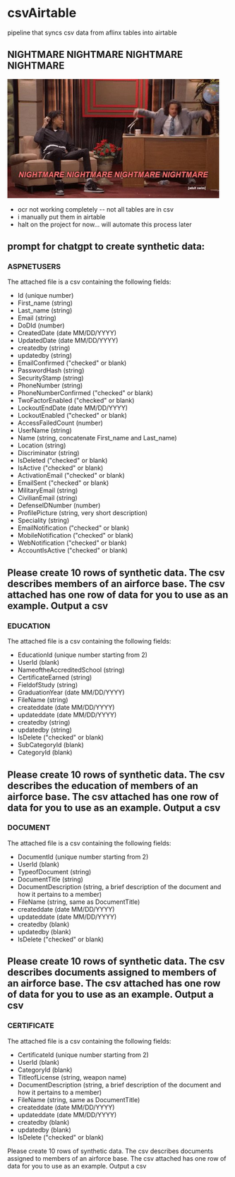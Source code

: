 # csvAirtable

pipeline that syncs csv data from aflinx tables into airtable


## NIGHTMARE NIGHTMARE NIGHTMARE NIGHTMARE

![nightmare](nightmare.jpg)

* ocr not working completely -- not all tables are in csv
* i manually put them in airtable
* halt on the project for now... will automate this process later


## prompt for chatgpt to create synthetic data:
### ASPNETUSERS
The attached file is a csv containing the following fields:
- Id (unique number)
- First_name (string)
- Last_name (string)
- Email (string)
- DoDId (number)
- CreatedDate (date MM/DD/YYYY)
- UpdatedDate (date MM/DD/YYYY)
- createdby (string)
- updatedby (string)
- EmailConfirmed ("checked" or blank)
- PasswordHash (string)
- SecurityStamp (string)
- PhoneNumber (string)
- PhoneNumberConfirmed ("checked" or blank)
- TwoFactorEnabled ("checked" or blank)
- LockoutEndDate (date MM/DD/YYYY)
- LockoutEnabled ("checked" or blank)
- AccessFailedCount (number)
- UserName (string)
- Name (string, concatenate First_name and Last_name)
- Location (string)
- Discriminator (string)
- IsDeleted ("checked" or blank)
- IsActive ("checked" or blank)
- ActivationEmail ("checked" or blank)
- EmailSent ("checked" or blank)
- MilitaryEmail (string)
- CivilianEmail (string)
- DefenseIDNumber (number)
- ProfilePicture (string, very short description)
- Speciality (string)
- EmailNotification ("checked" or blank)
- MobileNotification ("checked" or blank)
- WebNotification ("checked" or blank)
- AccountIsActive ("checked" or blank)

Please create 10 rows of synthetic data. The csv describes members of an airforce base.
The csv attached has one row of data for you to use as an example.
Output a csv
---
### EDUCATION
The attached file is a csv containing the following fields:

- EducationId (unique number starting from 2)
- UserId (blank)
- NameoftheAccreditedSchool (string)
- CertificateEarned (string)
- FieldofStudy (string)
- GraduationYear (date MM/DD/YYYY)
- FileName (string)
- createddate (date MM/DD/YYYY)
- updateddate (date MM/DD/YYYY)
- createdby (string)
- updatedby (string)
- IsDelete ("checked" or blank)
- SubCategoryId (blank)
- CategoryId (blank)

Please create 10 rows of synthetic data. The csv describes the education of members of an airforce base.
The csv attached has one row of data for you to use as an example.
Output a csv
---
### DOCUMENT
The attached file is a csv containing the following fields:

- DocumentId (unique number starting from 2)
- UserId (blank)
- TypeofDocument (string)
- DocumentTitle (string)
- DocumentDescription (string, a brief description of the document and how it pertains to a member)
- FileName (string, same as DocumentTitle)
- createddate (date MM/DD/YYYY)
- updateddate (date MM/DD/YYYY)
- createdby (blank)
- updatedby (blank)
- IsDelete ("checked" or blank)

Please create 10 rows of synthetic data. The csv describes documents assigned to members of an airforce base.
The csv attached has one row of data for you to use as an example.
Output a csv
---
### CERTIFICATE
The attached file is a csv containing the following fields:

- CertificateId (unique number starting from 2)
- UserId (blank)
- CategoryId (blank)
- TitleofLicense (string, weapon name)
- DocumentDescription (string, a brief description of the document and how it pertains to a member)
- FileName (string, same as DocumentTitle)
- createddate (date MM/DD/YYYY)
- updateddate (date MM/DD/YYYY)
- createdby (blank)
- updatedby (blank)
- IsDelete ("checked" or blank)

Please create 10 rows of synthetic data. The csv describes documents assigned to members of an airforce base.
The csv attached has one row of data for you to use as an example.
Output a csv